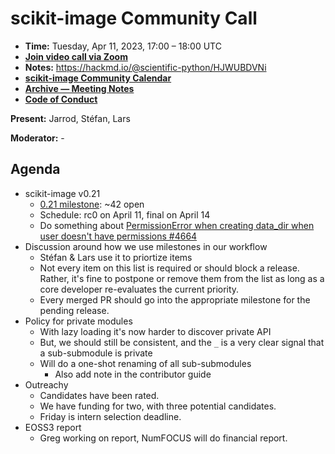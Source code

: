 # scikit-image Community Call

- **Time:** Tuesday, Apr 11, 2023, 17:00 – 18:00 UTC
- **[Join video call via Zoom](https://us06web.zoom.us/j/88060567580?pwd=THRpaWFnSFNwK0Fycy9FVk5RYnV5UT09)**
- **Notes:** https://hackmd.io/@scientific-python/HJWUBDVNi
- **[scikit-image Community Calendar](https://scientific-python.org/calendars/skimage.ics)**
- **[Archive — Meeting Notes](https://github.com/scikit-image/meeting-notes)**
- **[Code of Conduct](https://scikit-image.org/docs/stable/conduct/code_of_conduct.html)**

**Present:** Jarrod, Stéfan, Lars

**Moderator:** -


## Agenda

- scikit-image v0.21
  - [0.21 milestone](https://github.com/scikit-image/scikit-image/milestone/9): ~42 open
  - Schedule: rc0 on April 11, final on April 14
  - Do something about [PermissionError when creating data_dir when user doesn't have permissions #4664](https://github.com/scikit-image/scikit-image/issues/4664)
- Discussion around how we use milestones in our workflow
  - Stéfan & Lars use it to priortize items
  - Not every item on this list is required or should block a release. Rather, it's fine to postpone or remove them from the list as long as a core developer re-evaluates the current priority.
  - Every merged PR should go into the appropriate milestone for the pending release.
- Policy for private modules
  - With lazy loading it's now harder to discover private API
  - But, we should still be consistent, and the `_` is a very clear signal that a sub-submodule is private
  - Will do a one-shot renaming of all sub-submodules
  	- Also add note in the contributor guide
- Outreachy
  - Candidates have been rated.
  - We have funding for two, with three potential candidates.
  - Friday is intern selection deadline.
- EOSS3 report
  - Greg working on report, NumFOCUS will do financial report.
